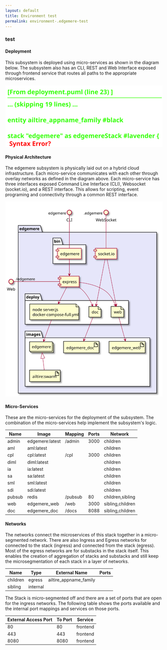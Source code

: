 ```yaml
---
layout: default
title: Environment test
permalink: environment-.edgemere-test
---
```


### test


#### Deployment
This subsystem is deployed using micro-services as shown in the diagram below.
The subsystem also has an CLI, REST and Web Interface exposed through frontend service that routes
all paths to the appropriate microservices.

![Deployment Diagram](./deployment.svg)

#### Physical Architecture
The edgemere subsystem is physically laid out on a hybrid cloud infrastructure.
Each micro-service communicates with each other through overlay networks as defined in the diagram
above. Each micro-service has three interfaces exposed Command Line Interface (CLI), Websocket (socket.io),
and a REST interface. This allows for scripting, event programing and connectivity through a common
REST interface.

![Physical Diagram](./physical.svg)

#### Micro-Services
These are the micro-services for the deployment of the subsystem. The combination of the micro-services help implement
the subsystem's logic.

| Name | Image | Mapping | Ports | Network |
| --- | --- | --- | --- | --- |
| admin | edgemere:latest | /admin | 3000 | children |
| aml | aml:latest |  |  | children |
| cpl | cpl:latest | /cpl | 3000 | children |
| diml | diml:latest |  |  | children |
| ia | ia:latest |  |  | children |
| sa | sa:latest |  |  | children |
| sml | sml:latest |  |  | children |
| sdi | sdi:latest |  |  | children |
| pubsub | redis | /pubsub | 80 | children,sibling |
| web | edgemere_web | /web | 3000 | sibling,children |
| doc | edgemere_doc | /docs | 8088 | sibling,children |


#### Networks

The networks connect the microservices of this stack together in a micro-segmented network.
There are also Ingress and Egress networks for connected to the stack (ingress) and connected from
the stack (egress). Most of the egress networks are for substacks in the stack itself. This enables
the creation of aggregation of stacks and substacks and still keep the microsegmentation of each
stack in a layer of networks.

| Name | Type | External Name | Ports |
| --- | --- | --- | --- |
| children | egress | ailtire_appname_family |
| sibling | internal |  |


The Stack is micro-segmented off and there are a set of ports that are open for the ingress networks. The following
table shows the ports available and the internal port mappings and services on those ports.

| External Access Port | To Port | Service |
| --- | --- | --- |
| 80 | 80 | frontend |
| 443 | 443 | frontend |
| 8080 | 8080 | frontend |



